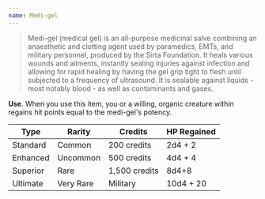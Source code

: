 ```yaml
---
name: Medi-gel
---
```

>Medi-gel (medical gel) is an all-purpose medicinal salve combining an anaesthetic and clotting agent used by paramedics,
EMTs, and military personnel, produced by the Sirta Foundation. It heals various wounds and ailments, instantly sealing
injuries against infection and allowing for rapid healing by having the gel grip tight to flesh until subjected to a frequency
of ultrasound. It is sealable against liquids - most notably blood - as well as contaminants and gases.

__Use__. When you use this item, you or a willing, organic creature within <me-distance length="5" /> regains hit points equal to the medi-gel's potency.

Type|Rarity|Credits|HP Regained
---|---|---|---
Standard|Common|200 credits|2d4 + 2
Enhanced|Uncommon|500 credits|4d4 + 4
Superior|Rare|1,500 credits|8d4+8
Ultimate|Very Rare|Military|10d4 + 20
